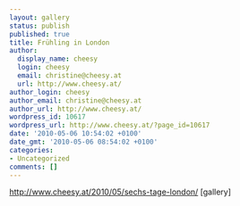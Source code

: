 ```yaml
---
layout: gallery
status: publish
published: true
title: Frühling in London
author:
  display_name: cheesy
  login: cheesy
  email: christine@cheesy.at
  url: http://www.cheesy.at/
author_login: cheesy
author_email: christine@cheesy.at
author_url: http://www.cheesy.at/
wordpress_id: 10617
wordpress_url: http://www.cheesy.at/?page_id=10617
date: '2010-05-06 10:54:02 +0100'
date_gmt: '2010-05-06 08:54:02 +0100'
categories:
- Uncategorized
comments: []
---
```

http://www.cheesy.at/2010/05/sechs-tage-london/
[gallery]<!--:-->
